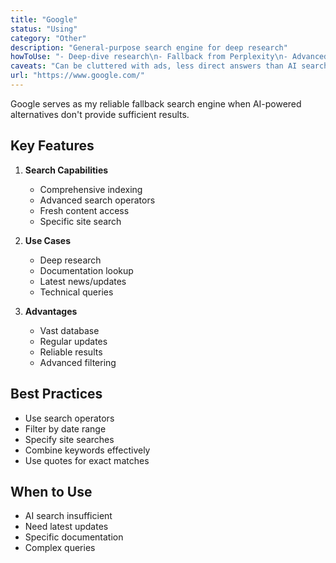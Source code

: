 ```yaml
---
title: "Google"
status: "Using"
category: "Other"
description: "General-purpose search engine for deep research"
howToUse: "- Deep-dive research\n- Fallback from Perplexity\n- Advanced search queries\n- Academic research"
caveats: "Can be cluttered with ads, less direct answers than AI search"
url: "https://www.google.com/"
---
```


Google serves as my reliable fallback search engine when AI-powered alternatives don't provide sufficient results.

## Key Features

1. **Search Capabilities**
   - Comprehensive indexing
   - Advanced search operators
   - Fresh content access
   - Specific site search

2. **Use Cases**
   - Deep research
   - Documentation lookup
   - Latest news/updates
   - Technical queries

3. **Advantages**
   - Vast database
   - Regular updates
   - Reliable results
   - Advanced filtering

## Best Practices

- Use search operators
- Filter by date range
- Specify site searches
- Combine keywords effectively
- Use quotes for exact matches

## When to Use

- AI search insufficient
- Need latest updates
- Specific documentation
- Complex queries 